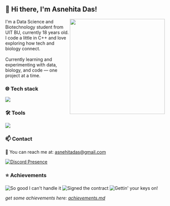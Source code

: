 <h2>👋 Hi there, I'm Asnehita Das!</h2>
<img src="https://baoayano.github.io/wp.png" width="300" align="right">
I'm a Data Science and Biotechnology student from UIT BU, currently 18 years old.
<br>
I code a little in C++ and love exploring how tech and biology connect.
<br>
<br>
Currently learning and experimenting with data, biology, and code — one project at a time.

<h3>🌐 Tech stack</h3>

![](https://skillicons.dev/icons?i=cpp,python,html,css,js)

<h3>🛠️ Tools</h3>

![](https://skillicons.dev/icons?i=git,vscode,anaconda,github)

<h3>📫 Contact</h3>

💬 You can reach me at: [asnehitadas@gmail.com](mailto:asnehitadas@gmail.com)
<br>

[![Discord Presence](https://lanyard.cnrad.dev/api/1175389241350561924?showDisplayName=true&hideSpotify=true)](https://discord.com/users/1175389241350561924)
<br>

<h3>⭐ Achievements</h3>

![So good I can't handle it](https://camo.githubusercontent.com/0448b00c11f371fc588647e0d2f2d4067bce73c7c3005a0c6314bfd267638491/68747470733a2f2f616e696d652e706c75732f696d6167652f616368696576656d656e742f6d616e67612d73636f72652d686967682e706e67)
![Signed the contract](https://camo.githubusercontent.com/2b472ec256707c70f502f93de91862d4ad1e59cf4ed64863e6ad5c1424e533ee/68747470733a2f2f616e696d652e706c75732f696d6167652f616368696576656d656e742f616e696d652d6d61686f752d73686f756a6f2d312e706e67)
![Gettin' your keys on!](https://camo.githubusercontent.com/17cf4ec6662fbcaba370569ff82d6158bbc6fd80cfc0d9375d101ed02aae1686/68747470733a2f2f616e696d652e706c75732f696d6167652f616368696576656d656e742f616e696d652d6d757369632d312e706e67)

*get some achievements here: [achievements.md](https://github.com/anime-plus/graph/blob/main/achievements.md)*
